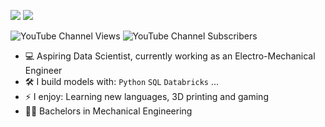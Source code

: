 [<img src="https://img.shields.io/badge/youtube-%230077B5.svg?&style=for-the-badge&logo=youtube&logoColor=white&color=FF0000" />]([https://www.youtube.com/](https://www.youtube.com/@harrysdatajourney))
[<img src="https://img.shields.io/badge/linkedin-%230077B5.svg?&style=for-the-badge&logo=linkedin&logoColor=white" />](https://uk.linkedin.com/in/harry-allum)

![YouTube Channel Views](https://img.shields.io/youtube/channel/views/UCSdTAwbbW8cbtPzCn8mF8xw)
![YouTube Channel Subscribers](https://img.shields.io/youtube/channel/subscribers/UCSdTAwbbW8cbtPzCn8mF8xw)

- :computer: Aspiring Data Scientist, currently working as an Electro-Mechanical Engineer
- :hammer_and_wrench: I build models with: `Python` `SQL` `Databricks` ...
- ⚡ I enjoy: Learning new languages, 3D printing and gaming
- :student: Bachelors in Mechanical Engineering
